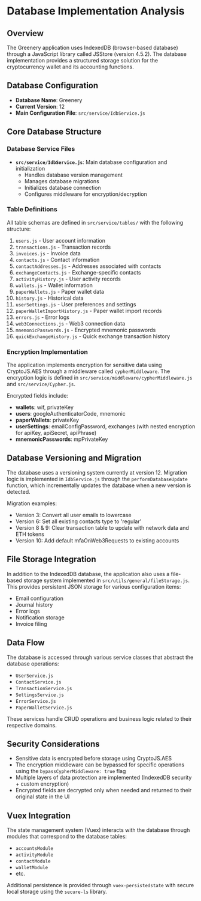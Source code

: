 # Database Implementation Analysis

## Overview

The Greenery application uses IndexedDB (browser-based database) through a JavaScript library called JSStore (version 4.5.2). The database implementation provides a structured storage solution for the cryptocurrency wallet and its accounting functions.

## Database Configuration

- **Database Name**: Greenery
- **Current Version**: 12
- **Main Configuration File**: `src/service/IdbService.js`

## Core Database Structure

### Database Service Files

- **`src/service/IdbService.js`**: Main database configuration and initialization
  - Handles database version management
  - Manages database migrations
  - Initializes database connection
  - Configures middleware for encryption/decryption

### Table Definitions

All table schemas are defined in `src/service/tables/` with the following structure:

1. `users.js` - User account information
2. `transactions.js` - Transaction records
3. `invoices.js` - Invoice data
4. `contacts.js` - Contact information
5. `contactAddresses.js` - Addresses associated with contacts
6. `exchangeContacts.js` - Exchange-specific contacts
7. `activityHistory.js` - User activity records
8. `wallets.js` - Wallet information
9. `paperWallets.js` - Paper wallet data
10. `history.js` - Historical data
11. `userSettings.js` - User preferences and settings
12. `paperWalletImportHistory.js` - Paper wallet import records
13. `errors.js` - Error logs
14. `web3Connections.js` - Web3 connection data
15. `mnemonicPasswords.js` - Encrypted mnemonic passwords
16. `quickExchangeHistory.js` - Quick exchange transaction history

### Encryption Implementation

The application implements encryption for sensitive data using CryptoJS.AES through a middleware called `cypherMiddleware`. The encryption logic is defined in `src/service/middleware/cypherMiddleware.js` and `src/service/Cypher.js`.

Encrypted fields include:
- **wallets**: wif, privateKey
- **users**: googleAuthenticatorCode, mnemonic
- **paperWallets**: privateKey
- **userSettings**: emailConfigPassword, exchanges (with nested encryption for apiKey, apiSecret, apiPhrase)
- **mnemonicPasswords**: mpPrivateKey

## Database Versioning and Migration

The database uses a versioning system currently at version 12. Migration logic is implemented in `IdbService.js` through the `performDatabaseUpdate` function, which incrementally updates the database when a new version is detected.

Migration examples:
- Version 3: Convert all user emails to lowercase
- Version 6: Set all existing contacts type to 'regular'
- Version 8 & 9: Clear transaction table to update with network data and ETH tokens
- Version 10: Add default mfaOnWeb3Requests to existing accounts

## File Storage Integration

In addition to the IndexedDB database, the application also uses a file-based storage system implemented in `src/utils/general/fileStorage.js`. This provides persistent JSON storage for various configuration items:

- Email configuration
- Journal history
- Error logs
- Notification storage
- Invoice filing

## Data Flow

The database is accessed through various service classes that abstract the database operations:
- `UserService.js`
- `ContactService.js`
- `TransactionService.js`
- `SettingsService.js`
- `ErrorService.js`
- `PaperWalletService.js`

These services handle CRUD operations and business logic related to their respective domains.

## Security Considerations

- Sensitive data is encrypted before storage using CryptoJS.AES
- The encryption middleware can be bypassed for specific operations using the `bypassCypherMiddleware: true` flag
- Multiple layers of data protection are implemented (IndexedDB security + custom encryption)
- Encrypted fields are decrypted only when needed and returned to their original state in the UI

## Vuex Integration

The state management system (Vuex) interacts with the database through modules that correspond to the database tables:
- `accountsModule`
- `activityModule`
- `contactModule`
- `walletModule`
- etc.

Additional persistence is provided through `vuex-persistedstate` with secure local storage using the `secure-ls` library.
